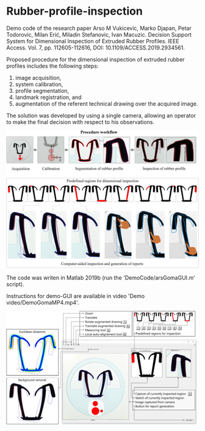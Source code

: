 # Rubber-profile-inspection

Demo code of the research paper Arso M Vukicevic, Marko Djapan, Petar Todorovic, Milan Erić, Miladin Stefanovic, Ivan Macuzic. Decision Support System for Dimensional Inspection of Extruded Rubber Profiles. IEEE Access. Vol. 7, pp. 112605-112616, DOI: 10.1109/ACCESS.2019.2934561.

Proposed procedure for the dimensional inspection of extruded rubber profiles includes the following steps: 
1) image acquisition, 
2) system calibration, 
3) profile segmentation, 
4) landmark registration, and 
5) augmentation of the referent technical drawing over the acquired image. 

The solution was developed by using a single camera, allowing an operator to make the final decision with respect to his observations.

![](images/Graphical%20Abstract%20JPG.jpg)

The code was writen in Matlab 2019b (run the 'DemoCode/arsGomaGUI.m' script).

Instructions for demo-GUI are available in video 'Demo video/DemoGomaMP4.mp4'.

![](images/Figure%208.jpg)
